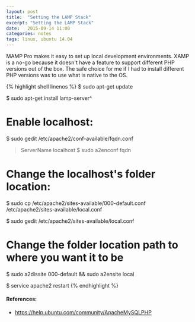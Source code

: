 ```yaml
---
layout: post
title:  "Setting the LAMP Stack"
excerpt: "Setting the LAMP Stack"
date:   2015-09-14 11:00
categories: notes
tags: linux, ubuntu 14.04
---
```


MAMP Pro makes it easy to set up local development environments. XAMP is a no-go because it doesn't have a feature to support different PHP versions out of the box. The safe choice for me if I had to install different PHP versions was to use what is native to the OS.

{% highlight shell linenos %}
$ sudo apt-get update

$ sudo apt-get install lamp-server^

# Enable localhost:
$ sudo gedit /etc/apache2/conf-available/fqdn.conf
> ServerName localhost
$ sudo a2enconf fqdn


# Change the localhost's folder location:
$ sudo cp /etc/apache2/sites-available/000-default.conf /etc/apache2/sites-available/local.conf

$ sudo gedit /etc/apache2/sites-available/local.conf


# Change the folder location path to where you want it to be
$ sudo a2dissite 000-default && sudo a2ensite local

$ service apache2 restart
{% endhighlight %}

<aside>
    <h4>References:</h4>
    <ul>
        <li><a href="https://help.ubuntu.com/community/ApacheMySQLPHP" target="_blank">https://help.ubuntu.com/community/ApacheMySQLPHP</a></li>
    </ul>
</aside>